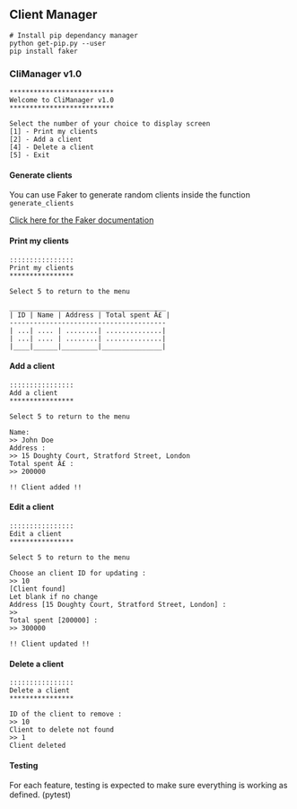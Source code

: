 ## Client Manager

```
# Install pip dependancy manager
python get-pip.py --user
pip install faker
```

### CliManager v1.0

```
**************************
Welcome to CliManager v1.0
**************************

Select the number of your choice to display screen
[1] - Print my clients
[2] - Add a client
[4] - Delete a client
[5] - Exit
```
#### Generate clients

You can use Faker to generate random clients inside the function `generate_clients`

[Click here for the Faker documentation](https://faker.readthedocs.io/en/master/#basic-usage)

#### Print my clients

```
::::::::::::::::
Print my clients
****************

Select 5 to return to the menu

_______________________________________
| ID | Name | Address | Total spent Â£ |
---------------------------------------
| ...| .... | ........| ..............|
| ...| .... | ........| ..............|
|____|______|_________|_______________|
```

#### Add a client
 
```
::::::::::::::::
Add a client
****************

Select 5 to return to the menu

Name:
>> John Doe
Address :
>> 15 Doughty Court, Stratford Street, London
Total spent Â£ :
>> 200000

!! Client added !!
```

#### Edit a client
 
```
::::::::::::::::
Edit a client
****************

Select 5 to return to the menu

Choose an client ID for updating :
>> 10
[Client found]
Let blank if no change
Address [15 Doughty Court, Stratford Street, London] :
>>
Total spent [200000] :
>> 300000

!! Client updated !!
```

#### Delete a client

```
::::::::::::::::
Delete a client
****************

ID of the client to remove :
>> 10
Client to delete not found
>> 1
Client deleted
```

#### Testing

For each feature, testing is expected to make sure everything is working as defined. (pytest)
 
